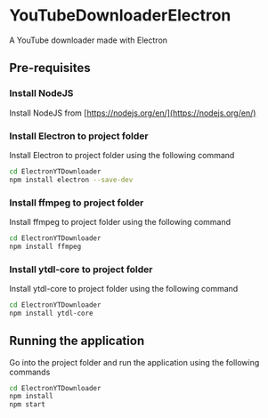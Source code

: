 # YouTubeDownloaderElectron
 A YouTube downloader made with Electron
 
## Pre-requisites

### Install NodeJS

Install NodeJS from [https://nodejs.org/en/](https://nodejs.org/en/)

### Install Electron to project folder

Install Electron to project folder using the following command

```bash
cd ElectronYTDownloader
npm install electron --save-dev
```
### Install ffmpeg to project folder

Install ffmpeg to project folder using the following command

```bash
cd ElectronYTDownloader
npm install ffmpeg
```

### Install ytdl-core to project folder

Install ytdl-core to project folder using the following command

```bash
cd ElectronYTDownloader
npm install ytdl-core
```

## Running the application

Go into the project folder and run the application using the following commands

```bash
cd ElectronYTDownloader
npm install
npm start
```
